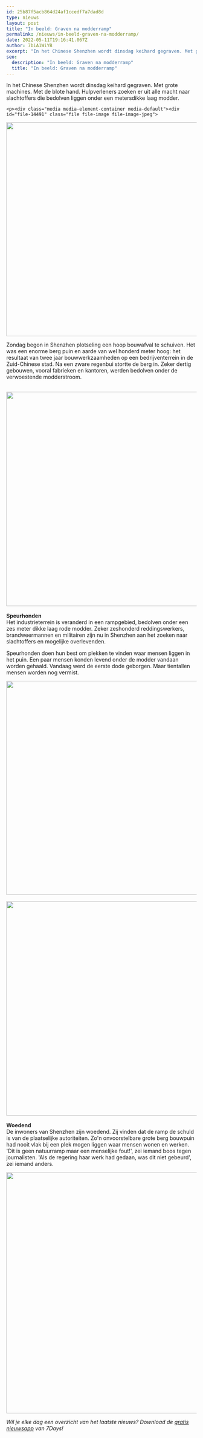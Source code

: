 ```yaml
---
id: 25b87f5acb864d24af1ccedf7a7dad8d
type: nieuws
layout: post
title: "In beeld: Graven na modderramp"
permalink: /nieuws/in-beeld-graven-na-modderramp/
date: 2022-05-11T19:16:41.067Z
author: 7biA1WiYB
excerpt: "In het Chinese Shenzhen wordt dinsdag keihard gegraven. Met grote machines. Met de blote hand. Hulpverleners zoeken er uit alle macht naar slachtoffers die bedolven liggen onder een metersdikke laag modder.  "
seo:
  description: "In beeld: Graven na modderramp"
  title: "In beeld: Graven na modderramp"
---
```

In het Chinese Shenzhen wordt dinsdag keihard gegraven. Met grote machines. Met de blote hand. Hulpverleners zoeken er uit alle macht naar slachtoffers die bedolven liggen onder een metersdikke laag modder.  

    <p><div class="media media-element-container media-default"><div id="file-14491" class="file file-image file-image-jpeg">

        
  
  <div class="content">
    <img title="Tientallen gebouwen zijn ingestort  Foto AFP" height="566" width="850" class="media-element file-default" src="https://7dagen.netlify.app/sites/default/files/shenzen%202.jpg" alt="">  </div>

  
</div>
</div>
<p>Zondag begon in Shenzhen plotseling een hoop bouwafval te schuiven. Het was een enorme berg puin en aarde van wel honderd meter hoog: het resultaat van twee jaar bouwwerkzaamheden op een bedrijventerrein in de Zuid-Chinese stad. Na een zware regenbui stortte de berg in. Zeker dertig gebouwen, vooral fabrieken en kantoren, werden bedolven onder de verwoestende modderstroom. <br><br><div class="media media-element-container media-default"><div id="file-14492" class="file file-image file-image-jpeg">

        
  
  <div class="content">
    <img title="Een speurhond en twee reddingswerkers rusten even uit  Foto EPA" height="567" width="850" class="media-element file-default" src="https://7dagen.netlify.app/sites/default/files/shenzen%203.jpg" alt="">  </div>

  
</div>
</div><br><strong>Speurhonden</strong><br>Het industrieterrein is veranderd in een rampgebied, bedolven onder een zes meter dikke laag rode modder. Zeker zeshonderd reddingswerkers, brandweermannen en militairen zijn nu in Shenzhen aan het zoeken naar slachtoffers en mogelijke overlevenden.
<p>Speurhonden doen hun best om plekken te vinden waar mensen liggen in het puin. Een paar mensen konden levend onder de modder vandaan worden gehaald. Vandaag werd de eerste dode geborgen. Maar tientallen mensen worden nog vermist.</p>
<p><div class="media media-element-container media-default"><div id="file-14493" class="file file-image file-image-jpeg">

        
  
  <div class="content">
    <img title="Ook &#039;s nachts gaat het reddingswerk door  Foto AFP" height="566" width="850" class="media-element file-default" src="https://7dagen.netlify.app/sites/default/files/shenzen%204.jpg" alt="">  </div>

  
</div>
</div><br><div class="media media-element-container media-default"><div id="file-14494" class="file file-image file-image-jpeg">

        
  
  <div class="content">
    <img title="Omwonenden van Shenzhen kijken naar het reddingswerk  Foto EPA" height="567" width="850" class="media-element file-default" src="https://7dagen.netlify.app/sites/default/files/shenzen%205.jpg" alt="">  </div>

  
</div>
</div><br><strong>Woedend</strong><br>De inwoners van Shenzhen zijn woedend. Zij vinden dat de ramp de schuld is van de plaatselijke autoriteiten. Zo'n onvoorstelbare grote berg bouwpuin had nooit vlak bij een plek mogen liggen waar mensen wonen en werken. 'Dit is geen natuurramp maar een menselijke fout!', zei iemand boos tegen journalisten. 'Als de regering haar werk had gedaan, was dit niet gebeurd', zei iemand anders.
<p><div class="media media-element-container media-default"><div id="file-14495" class="file file-image file-image-jpeg">

        
  
  <div class="content">
    <img title="Een luchtfoto laat de omvang van de ramp zien  Foto EPA" height="638" width="850" class="media-element file-default" src="https://7dagen.netlify.app/sites/default/files/shenzen%206.jpg" alt="">  </div>

  
</div>
</div>
<p><em>Wil je elke dag een overzicht van het laatste nieuws? Download de <a href="https://7dagen.netlify.app/app">gratis nieuwsapp</a> van 7Days! </em></p>  

